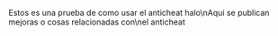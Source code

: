 Estos es una prueba de como usar el anticheat halo\nAqui se publican mejoras o cosas relacionadas con\nel anticheat
